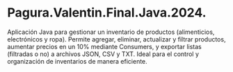 # Pagura.Valentin.Final.Java.2024.
Aplicación Java para gestionar un inventario de productos (alimenticios, electrónicos y ropa). Permite agregar, eliminar, actualizar y filtrar productos, aumentar precios en un 10% mediante Consumers, y exportar listas (filtradas o no) a archivos JSON, CSV y TXT. Ideal para el control y organización de inventarios de manera eficiente.
